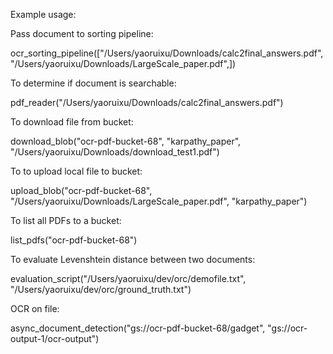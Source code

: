 Example usage:

Pass document to sorting pipeline:

ocr_sorting_pipeline(["/Users/yaoruixu/Downloads/calc2final_answers.pdf", "/Users/yaoruixu/Downloads/LargeScale_paper.pdf",])

To determine if document is searchable: 

pdf_reader("/Users/yaoruixu/Downloads/calc2final_answers.pdf")

To download file from bucket:

download_blob("ocr-pdf-bucket-68", "karpathy_paper", "/Users/yaoruixu/Downloads/download_test1.pdf")

To to upload local file to bucket:

upload_blob("ocr-pdf-bucket-68", "/Users/yaoruixu/Downloads/LargeScale_paper.pdf", "karpathy_paper")

To list all PDFs to a bucket:

list_pdfs("ocr-pdf-bucket-68")

To evaluate Levenshtein distance between two documents:

evaluation_script("/Users/yaoruixu/dev/orc/demofile.txt", "/Users/yaoruixu/dev/orc/ground_truth.txt")
    
OCR on file:

async_document_detection("gs://ocr-pdf-bucket-68/gadget", "gs://ocr-output-1/ocr-output")
